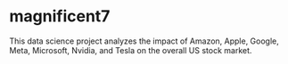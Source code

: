 # magnificent7
This data science project analyzes the impact of Amazon, Apple, Google, Meta, Microsoft, Nvidia, and Tesla on the overall US stock market.
